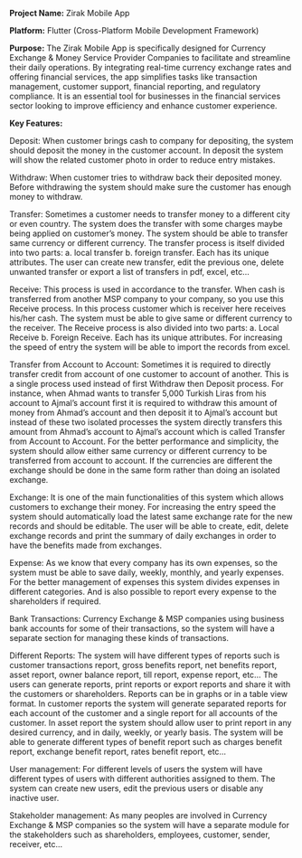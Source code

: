 **Project Name:** Zirak Mobile App

**Platform:** Flutter (Cross-Platform Mobile Development Framework)

**Purpose:**
The Zirak Mobile App is specifically designed for Currency Exchange & Money Service Provider Companies to facilitate and streamline their daily operations. By integrating real-time currency exchange rates and offering financial services, the app simplifies tasks like transaction management, customer support, financial reporting, and regulatory compliance. It is an essential tool for businesses in the financial services sector looking to improve efficiency and enhance customer experience.

**Key Features:**

Deposit: When customer brings cash to company for depositing, the system should deposit the money in the customer account. In deposit the system will show the related customer photo in order to reduce entry mistakes.

Withdraw: When customer tries to withdraw back their deposited money. Before withdrawing the system should make sure the customer has enough money to withdraw.

Transfer: Sometimes a customer needs to transfer money to a different city or even country. The system does the transfer with some charges maybe being applied on customer’s money. The system should be able to transfer same currency or different currency. 
The transfer process is itself divided into two parts: 
a.	local transfer b. foreign transfer. Each has its unique attributes. 
The user can create new transfer, edit the previous one, delete unwanted transfer or export a list of transfers in pdf, excel, etc…

Receive: This process is used in accordance to the transfer. When cash is transferred from another MSP company to your company, so you use this Receive process. In this process customer which is receiver here receives his/her cash. The system must be able to give same or different currency to the receiver. 
The Receive process is also divided into two parts: 
a.	Local Receive b. Foreign Receive. Each has its unique attributes. 
For increasing the speed of entry the system will be able to import the records from excel.

Transfer from Account to Account: Sometimes it is required to directly transfer credit from account of one customer to account of another. This is a single process used instead of first Withdraw then Deposit process. For instance, when Ahmad wants to transfer 5,000 Turkish Liras from his account to Ajmal’s account first it is required to withdraw this amount of money from Ahmad’s account and then deposit it to Ajmal’s account but instead of these two isolated processes the system directly transfers this amount from Ahmad’s account to Ajmal’s account which is called Transfer from Account to Account.
For the better performance and simplicity, the system should allow either same currency or different currency to be transferred from account to account. If the currencies are different the exchange should be done in the same form rather than doing an isolated exchange.

Exchange: It is one of the main functionalities of this system which allows customers to exchange their money. For increasing the entry speed the system should automatically load the latest same exchange rate for the new records and should be editable. The user will be able to create, edit, delete exchange records and print the summary of daily exchanges in order to have the benefits made from exchanges.

Expense: As we know that every company has its own expenses, so the system must be able to save daily, weekly, monthly, and yearly expenses. For the better management of expenses this system divides expenses in different categories. And is also possible to report every expense to the shareholders if required.

Bank Transactions: Currency Exchange & MSP companies using business bank accounts for some of their transactions, so the system will have a separate section for managing these kinds of transactions.

Different Reports: The system will have different types of reports such is customer transactions report, gross benefits report, net benefits report, asset report, owner balance report, till report, expense report, etc… The users can generate reports, print reports or export reports and share it with the customers or shareholders. Reports can be in graphs or in a table view format.
In customer reports the system will generate separated reports for each account of the customer and a single report for all accounts of the customer.
In asset report the system should allow user to print report in any desired currency, and in daily, weekly, or yearly basis.
The system will be able to generate different types of benefit report such as charges benefit report, exchange benefit report, rates benefit report, etc…

User management: For different levels of users the system will have different types of users with different authorities assigned to them. The system can create new users, edit the previous users or disable any inactive user.

Stakeholder management: As many peoples are involved in Currency Exchange & MSP companies so the system will have a separate module for the stakeholders such as shareholders, employees, customer, sender, receiver, etc…
